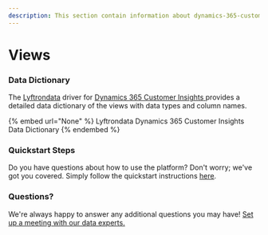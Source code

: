 ```yaml
---
description: This section contain information about dynamics-365-customer-insights connector views information
---
```


# Views

### Data Dictionary

The [Lyftrondata](https://www.lyftrondata.com/) driver for [Dynamics 365 Customer Insights](None/)[ ](https://www.lyftrondata.com/integration/dynamics-365-customer-insights/)provides a detailed data dictionary of the views with data types and column names.

{% embed url="None" %}
Lyftrondata Dynamics 365 Customer Insights Data Dictionary
{% endembed %}

### Quickstart Steps

Do you have questions about how to use the platform? Don't worry; we've got you covered. Simply follow the quickstart instructions [here](../README.md).

### Questions? <a href="#questions" id="questions"></a>

We're always happy to answer any additional questions you may have! [Set up a meeting with our data experts.](https://www.lyftrondata.com/book-a-meeting/)


